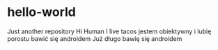 # hello-world
Just another repository
Hi Human
I live tacos jestem obiektywny i lubię porostu bawić się androidem
Już długo bawię się androidem
